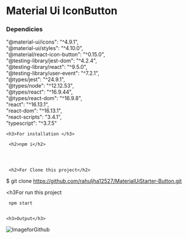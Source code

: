 <h1>Material Ui IconButton </h1>


<h3>Dependicies</h3>
   
   
   "@material-ui/icons": "^4.9.1",<br>
    "@material-ui/styles": "^4.10.0",<br>
    "@material/react-icon-button": "^0.15.0",<br>
    "@testing-library/jest-dom": "^4.2.4",<br>
    "@testing-library/react": "^9.5.0",<br>
    "@testing-library/user-event": "^7.2.1",<br>
    "@types/jest": "^24.9.1",<br>
    "@types/node": "^12.12.53",<br>
    "@types/react": "^16.9.44",<br>
    "@types/react-dom": "^16.9.8",<br>
    "react": "^16.13.1",<br>
    "react-dom": "^16.13.1",<br>
    "react-scripts": "3.4.1",<br>
    "typescript": "^3.7.5"<br>
    
    
    <h3>For installation </h3>
    
     <h2>npm i</h2>
     
     
     
     
     <h2>For Clone this project</h2>
     
  $ git clone  https://github.com/rahuljha12527/MaterialUiStarter-Button.git
  
   <h3For run this project</h3>
     
     npm start
     
    
    <h3>Output</h3>
  
  ![ImageforGithub](https://user-images.githubusercontent.com/45179877/89106278-45149f00-d446-11ea-9b8f-772263bbda72.PNG)

